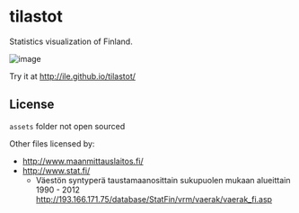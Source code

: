 tilastot
========

Statistics visualization of Finland.

![image](https://f.cloud.github.com/assets/433707/1233732/db3c8b64-293f-11e3-9e7f-851be8f76c7b.png)

Try it at http://ile.github.io/tilastot/

## License

`assets` folder not open sourced

Other files licensed by:
  - http://www.maanmittauslaitos.fi/ 
  - http://www.stat.fi/ 
    - Väestön syntyperä taustamaanosittain sukupuolen mukaan alueittain 1990 - 2012 http://193.166.171.75/database/StatFin/vrm/vaerak/vaerak_fi.asp
